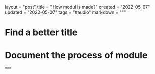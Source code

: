 layout = "post"
title = "How modul is made?"
created = "2022-05-07"
updated = "2022-05-07"
tags = "#audio"
markdown = """
# Find a better title

# Document the process of module
"""